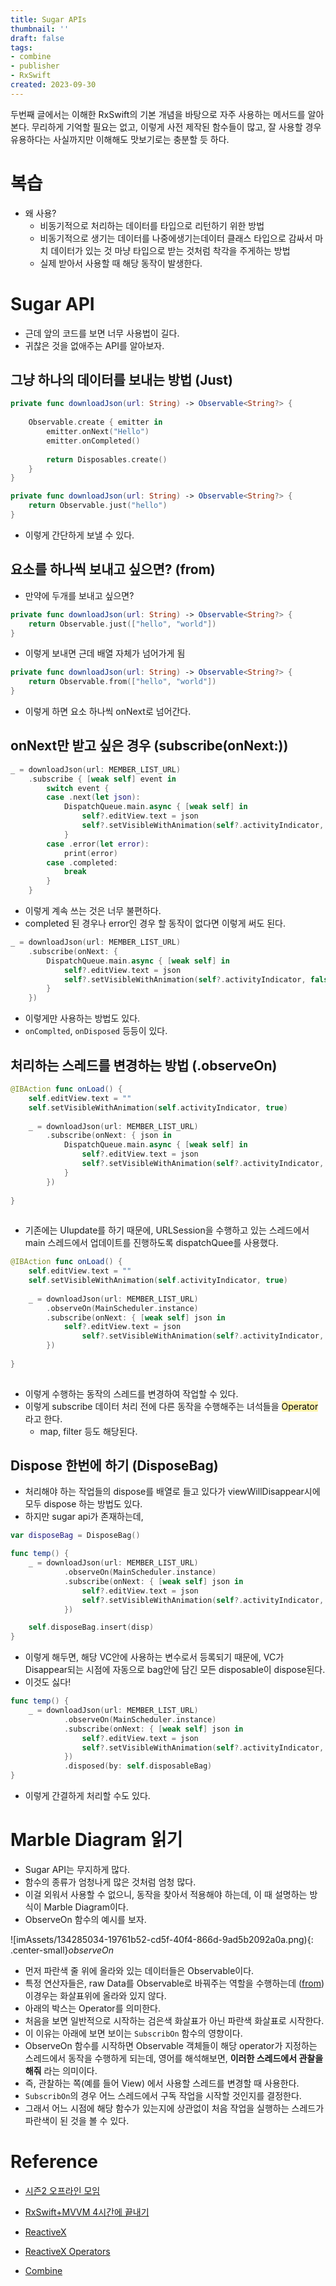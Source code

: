```yaml
---
title: Sugar APIs
thumbnail: ''
draft: false
tags:
- combine
- publisher
- RxSwift
created: 2023-09-30
---
```


두번째 글에서는 이해한 RxSwift의 기본 개념을 바탕으로 자주 사용하는 메서드를 알아본다. 무리하게 기억할 필요는 없고, 이렇게 사전 제작된 함수들이 많고, 잘 사용할 경우 유용하다는 사실까지만 이해해도 맛보기로는 충분할 듯 하다.

# 복습

* 왜 사용?
  * 비동기적으로 처리하는 데이터를 타입으로 리턴하기 위한 방법
  * 비동기적으로 생기는 데이터를 나중에생기는데이터 클래스 타입으로 감싸서 마치 데이터가 있는 것 마냥 타입으로 받는 것처럼 착각을 주게하는 방법
  * 실제 받아서 사용할 때 해당 동작이 발생한다.

# Sugar API

* 근데 앞의 코드를 보면 너무 사용법이 길다.
* 귀찮은 것을 없애주는 API를 알아보자.

## 그냥 하나의 데이터를 보내는 방법 (Just)

````swift
private func downloadJson(url: String) -> Observable<String?> {
        
    Observable.create { emitter in
        emitter.onNext("Hello")
        emitter.onCompleted()
        
        return Disposables.create()
    }
}
````

````swift
private func downloadJson(url: String) -> Observable<String?> {
    return Observable.just("hello")
}
````

* 이렇게 간단하게 보낼 수 있다.

## 요소를 하나씩 보내고 싶으면? (from)

* 만약에 두개를 보내고 싶으면?

````swift
private func downloadJson(url: String) -> Observable<String?> {
    return Observable.just(["hello", "world"])
}
````

* 이렇게 보내면 근데 배열 자체가 넘어가게 됨

````swift
private func downloadJson(url: String) -> Observable<String?> {
    return Observable.from(["hello", "world"])
}
````

* 이렇게 하면 요소 하나씩 onNext로 넘어간다.

## onNext만 받고 싶은 경우 (subscribe(onNext:))

````swift
_ = downloadJson(url: MEMBER_LIST_URL)
    .subscribe { [weak self] event in
        switch event {
        case .next(let json):
            DispatchQueue.main.async { [weak self] in
                self?.editView.text = json
                self?.setVisibleWithAnimation(self?.activityIndicator, false)
            }
        case .error(let error):
            print(error)
        case .completed:
            break
        }
    }
````

* 이렇게 계속 쓰는 것은 너무 불편하다.
* completed 된 경우나 error인 경우 할 동작이 없다면 이렇게 써도 된다.

````swift
_ = downloadJson(url: MEMBER_LIST_URL)
    .subscribe(onNext: {
        DispatchQueue.main.async { [weak self] in
            self?.editView.text = json
            self?.setVisibleWithAnimation(self?.activityIndicator, false)
        }
    })
````

* 이렇게만 사용하는 방법도 있다.
* `onComplted`, `onDisposed` 등등이 있다.

## 처리하는 스레드를 변경하는 방법 (.observeOn)

````swift
@IBAction func onLoad() {
    self.editView.text = ""
    self.setVisibleWithAnimation(self.activityIndicator, true)
    
    _ = downloadJson(url: MEMBER_LIST_URL)
        .subscribe(onNext: { json in
            DispatchQueue.main.async { [weak self] in
                self?.editView.text = json
                self?.setVisibleWithAnimation(self?.activityIndicator, false)
            }
        })
    
}
    
````

* 기존에는 UIupdate를 하기 때문에, URLSession을 수행하고 있는 스레드에서 main 스레드에서 업데이트를 진행하도록 dispatchQuee를 사용했다.

````swift
@IBAction func onLoad() {
    self.editView.text = ""
    self.setVisibleWithAnimation(self.activityIndicator, true)
    
    _ = downloadJson(url: MEMBER_LIST_URL)
        .observeOn(MainScheduler.instance)
        .subscribe(onNext: { [weak self] json in
            self?.editView.text = json
                self?.setVisibleWithAnimation(self?.activityIndicator, false)
        })
    
}
    
````

* 이렇게 수행하는 동작의 스레드를 변경하여 작업할 수 있다.
* 이렇게 subscribe 데이터 처리 전에 다른 동작을 수행해주는 녀석들을 <mark style='background-color: #fff5b1'> Operator </mark> 라고 한다.
  * map, filter 등도 해당된다.

## Dispose 한번에 하기 (DisposeBag)

* 처리해야 하는 작업들의 dispose를 배열로 들고 있다가 viewWillDisappear시에 모두 dispose 하는 방법도 있다.
* 하지만 sugar api가 존재하는데, 

````swift
var disposeBag = DisposeBag()

func temp() {
    _ = downloadJson(url: MEMBER_LIST_URL)
            .observeOn(MainScheduler.instance)
            .subscribe(onNext: { [weak self] json in
                self?.editView.text = json
                self?.setVisibleWithAnimation(self?.activityIndicator, false)
            })

    self.disposeBag.insert(disp)
}
````

* 이렇게 해두면, 해당 VC안에 사용하는 변수로서 등록되기 때문에, VC가 Disappear되는 시점에 자동으로 bag안에 담긴 모든 disposable이 dispose된다.
* 이것도 싫다!

````swift
func temp() {
    _ = downloadJson(url: MEMBER_LIST_URL)
            .observeOn(MainScheduler.instance)
            .subscribe(onNext: { [weak self] json in
                self?.editView.text = json
                self?.setVisibleWithAnimation(self?.activityIndicator, false)
            })
            .disposed(by: self.disposableBag)
}
````

* 이렇게 간결하게 처리할 수도 있다.

# Marble Diagram 읽기

* Sugar API는 무지하게 많다.
* 함수의 종류가 엄청나게 많은 것처럼 엄청 많다.
* 이걸 외워서 사용할 수 없으니, 동작을 찾아서 적용해야 하는데, 이 때 설명하는 방식이 Marble Diagram이다.
* ObserveOn 함수의 예시를 보자.

![imAssets/134285034-19761b52-cd5f-40f4-866d-9ad5b2092a0a.png){: .center-small}*observeOn*

* 먼저 파란색 줄 위에 올라와 있는 데이터들은 Observable이다.
* 특정 연산자들은, raw Data를 Observable로 바꿔주는 역할을 수행하는데 ([from](http://reactivex.io/documentation/operators/from.html)) 이경우는 화살표위에 올라와 있지 않다.
* 아래의 박스는 Operator를 의미한다.
* 처음을 보면 일반적으로 시작하는 검은색 화살표가 아닌 파란색 화살표로 시작한다.
* 이 이유는 아래에 보면 보이는 `SubscribOn` 함수의 영향이다.
* ObserveOn 함수를 시작하면 Observable 객체들이 해당 operator가 지정하는 스레드에서 동작을 수행하게 되는데, 영어를 해석해보면, **이러한 스레드에서 관찰을 해줘** 라는 의미이다.
* 즉, 관찰하는 쪽(예를 들어 View) 에서 사용할 스레드를 변경할 때 사용한다.
* `SubscribOn`의 경우 어느 스레드에서 구독 작업을 시작할 것인지를 결정한다.
* 그래서 어느 시점에 해당 함수가 있는지에 상관없이 처음 작업을 실행하는 스레드가 파란색이 된 것을 볼 수 있다.

# Reference

* [시즌2 오프라인 모임](https://www.youtube.com/watch?v=iHKBNYMWd5I&t=3963s)
* [RxSwift+MVVM 4시간에 끝내기](https://github.com/iamchiwon/RxSwift_In_4_Hours)
* [ReactiveX](http://reactivex.io/)
* [ReactiveX Operators](http://reactivex.io/documentation/operators.html)

* [Combine](Combine.md)
